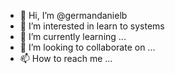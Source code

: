 - 👋 Hi, I’m @germandanielb
- 👀 I’m interested in learn to systems
- 🌱 I’m currently learning ...
- 💞️ I’m looking to collaborate on ...
- 📫 How to reach me ...

<!---
germandanielb/germandanielb is a ✨ special ✨ repository because its `README.md` (this file) appears on your GitHub profile.
You can click the Preview link to take a look at your changes.
--->
